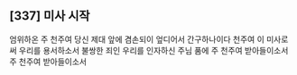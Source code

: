 ## [337] 미사 시작

엄위하온 주 천주여 당신 제대 앞에 겸손되이 엎디어서 간구하나이다 천주여 이 미사로써 우리를 용서하소서 불쌍한 죄인 우리를 인자하신 주님 품에 주 천주여 받아들이소서 주 천주여 받아들이소서
